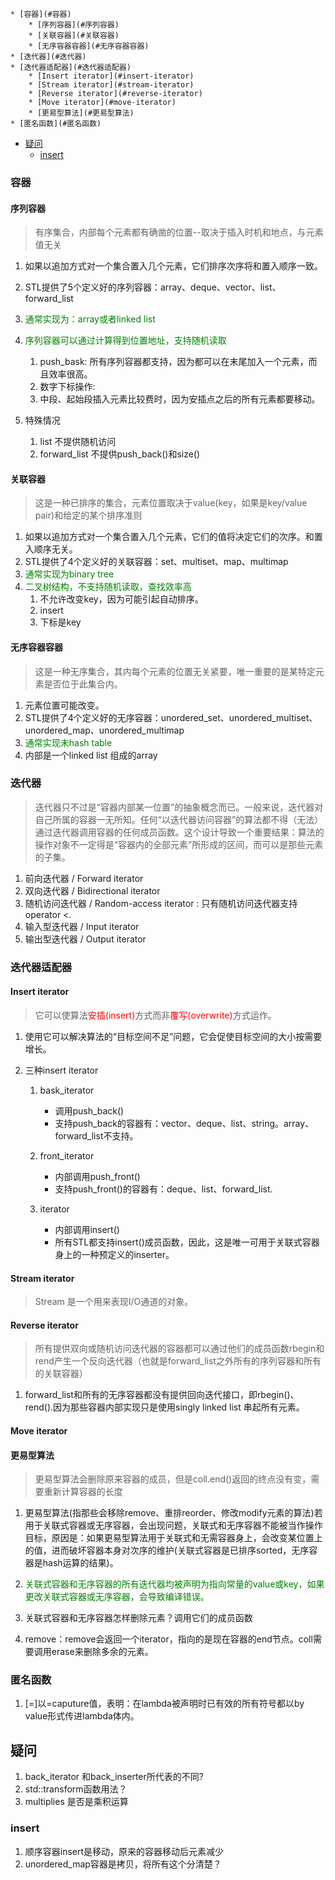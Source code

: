 <!-- vim-markdown-toc GFM -->

	* [容器](#容器)
		* [序列容器](#序列容器)
		* [关联容器](#关联容器)
		* [无序容器容器](#无序容器容器)
	* [迭代器](#迭代器)
	* [迭代器适配器](#迭代器适配器)
		* [Insert iterator](#insert-iterator)
		* [Stream iterator](#stream-iterator)
		* [Reverse iterator](#reverse-iterator)
		* [Move iterator](#move-iterator)
		* [更易型算法](#更易型算法)
	* [匿名函数](#匿名函数)
* [疑问](#疑问)
	* [insert](#insert)

<!-- vim-markdown-toc -->
### 容器
#### 序列容器
> 有序集合，内部每个元素都有确凿的位置--取决于插入时机和地点，与元素值无关

1. 如果以追加方式对一个集合置入几个元素，它们排序次序将和置入顺序一致。
2. STL提供了5个定义好的序列容器：array、deque、vector、list、forward_list
3. <font color=green>通常实现为：array或者linked list</font>
4. <font color=green>序列容器可以通过计算得到位置地址，支持随机读取</font>
	1. push_bask: 所有序列容器都支持，因为都可以在末尾加入一个元素，而且效率很高。
	2. 数字下标操作: 
	3. 中段、起始段插入元素比较费时，因为安插点之后的所有元素都要移动。

5. 特殊情况
	1. list 不提供随机访问
	2. forward_list 不提供push_back()和size()
#### 关联容器
> 这是一种已排序的集合，元素位置取决于value(key，如果是key/value pair)和给定的某个排序准则

1. 如果以追加方式对一个集合置入几个元素，它们的值将决定它们的次序。和置入顺序无关。
2. STL提供了4个定义好的关联容器：set、multiset、map、multimap
3. <font color=green>通常实现为binary tree</font>
4. <font color=green>二叉树结构，不支持随机读取，查找效率高</font>
	1. 不允许改变key，因为可能引起自动排序。
	2. insert
	3. 下标是key

#### 无序容器容器
> 这是一种无序集合，其内每个元素的位置无关紧要，唯一重要的是某特定元素是否位于此集合内。

1. 元素位置可能改变。
2. STL提供了4个定义好的无序容器：unordered_set、unordered_multiset、unordered_map、unordered_multimap
3. <font color=green>通常实现未hash table</font>
4. 内部是一个linked list 组成的array

### 迭代器
> 迭代器只不过是“容器内部某一位置”的抽象概念而已。一般来说，迭代器对自己所属的容器一无所知。任何“以迭代器访问容器”的算法都不得（无法）通过迭代器调用容器的任何成员函数。这个设计导致一个重要结果：算法的操作对象不一定得是“容器内的全部元素”所形成的区间，而可以是那些元素的子集。

1. 前向迭代器 / Forward iterator
2. 双向迭代器 / Bidirectional iterator
3. 随机访问迭代器 / Random-access iterator : 只有随机访问迭代器支持 operator <.
4. 输入型迭代器  / Input iterator
5. 输出型迭代器 / Output iterator

### 迭代器适配器
#### Insert iterator
> 它可以使算法<font color=red>安插(insert)</font>方式而非<font color=red>覆写(overwrite)</font>方式运作。

1. 使用它可以解决算法的“目标空间不足”问题，它会促使目标空间的大小按需要增长。

2. 三种insert iterator
	1. bask_iterator
		- 调用push_back()
		- 支持push_back的容器有：vector、deque、list、string。array、forward_list不支持。

	2. front_iterator
		- 内部调用push_front()
		- 支持push_front()的容器有：deque、list、forward_list.

	3. iterator
		- 内部调用insert()
		- 所有STL都支持insert()成员函数，因此，这是唯一可用于关联式容器身上的一种预定义的inserter。

#### Stream iterator
> Stream 是一个用来表现I/O通道的对象。

#### Reverse iterator
> 所有提供双向或随机访问迭代器的容器都可以通过他们的成员函数rbegin和rend产生一个反向迭代器（也就是forward_list之外所有的序列容器和所有的关联容器）

1. forward_list和所有的无序容器都没有提供回向迭代接口，即rbegin()、rend().因为那些容器内部实现只是使用singly linked list 串起所有元素。


#### Move iterator

#### 更易型算法
> 更易型算法会删除原来容器的成员，但是coll.end()返回的终点没有变，需要重新计算容器的长度

1. 更易型算法(指那些会移除remove、重排reorder、修改modify元素的算法)若用于关联式容器或无序容器，会出现问题，关联式和无序容器不能被当作操作目标，原因是：如果更易型算法用于关联式和无需容器身上，会改变某位置上的值，进而破坏容器本身对次序的维护(关联式容器是已排序sorted，无序容器是hash运算的结果)。

2. <font color=green>关联式容器和无序容器的所有迭代器均被声明为指向常量的value或key，如果更改关联式容器或无序容器，会导致编译错误。</font>

3. 关联式容器和无序容器怎样删除元素？调用它们的成员函数

3. remove：remove会返回一个iterator，指向的是现在容器的end节点。coll需要调用erase来删除多余的元素。

### 匿名函数
1. [=]以=caputure值，表明：在lambda被声明时已有效的所有符号都以by value形式传进lambda体内。

## 疑问
1. back_iterator 和back_inserter所代表的不同?
2. std::transform函数用法？
3. multiplies<int> 是否是乘积运算

### insert
1. 顺序容器insert是移动，原来的容器移动后元素减少
2. unordered_map容器是拷贝，将所有这个分清楚？
